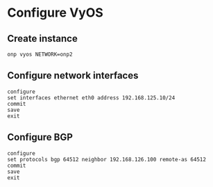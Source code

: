 # Configure VyOS
## Create instance
```
onp vyos NETWORK=onp2
```
## Configure network interfaces
```
configure
set interfaces ethernet eth0 address 192.168.125.10/24
commit
save
exit
```
## Configure BGP
```
configure
set protocols bgp 64512 neighbor 192.168.126.100 remote-as 64512
commit
save
exit
```
